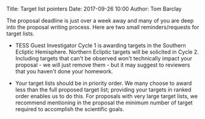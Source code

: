 Title: Target list pointers
Date: 2017-09-26 10:00
Author: Tom Barclay

The proposal deadline is just over a week away and many of you are deep into the proposal writing process. Here are two small reminders/requests for target lists.

* TESS Guest Investigator Cycle 1 is awarding targets in the Southern Ecliptic Hemisphere. Northern Ecliptic targets will be solicited in Cycle 2. Including targets that can't be observed won't technically impact your proposal - we will just remove them - but it may suggest to reviewers that you haven't done your homework.

* Your target lists should be in priority order. We many choose to award less than the full proposed target list; providing your targets in ranked order enables us to do this. For proposals with very large target lists, we recommend mentioning in the proposal the minimum number of target required to accomplish the scientific goals.